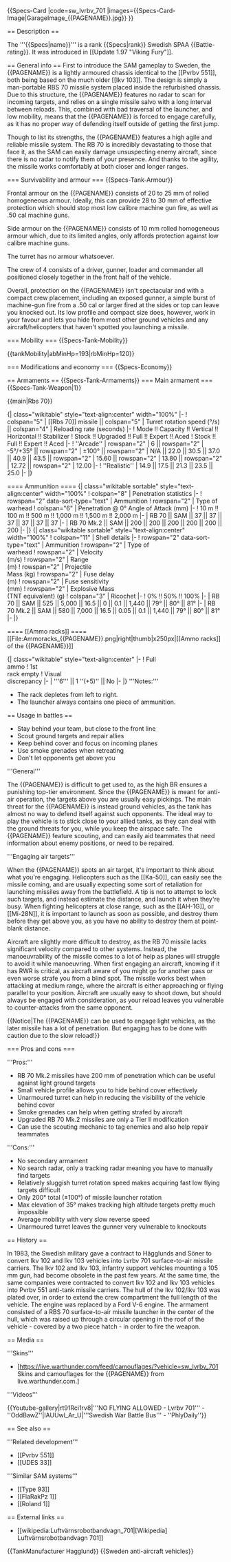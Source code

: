 {{Specs-Card
|code=sw_lvrbv_701
|images={{Specs-Card-Image|GarageImage_{{PAGENAME}}.jpg}}
}}

== Description ==
<!-- ''In the description, the first part should be about the history of the creation and combat usage of the vehicle, as well as its key features. In the second part, tell the reader about the ground vehicle in the game. Insert a screenshot of the vehicle, so that if the novice player does not remember the vehicle by name, he will immediately understand what kind of vehicle the article is talking about.'' -->
The '''{{Specs|name}}''' is a rank {{Specs|rank}} Swedish SPAA {{Battle-rating}}. It was introduced in [[Update 1.97 "Viking Fury"]].

== General info ==
First to introduce the SAM gameplay to Sweden, the {{PAGENAME}} is a lightly armoured chassis identical to the [[Pvrbv 551]], both being based on the much older [[Ikv 103]]. The design is simply a man-portable RBS 70 missile system placed inside the refurbished chassis. Due to this structure, the {{PAGENAME}} features no radar to scan for incoming targets, and relies on a single missile salvo with a long interval between reloads. This, combined with bad traversal of the launcher, and low mobility, means that the {{PAGENAME}} is forced to engage carefully, as it has no proper way of defending itself outside of getting the first jump.

Though to list its strengths, the {{PAGENAME}} features a high agile and reliable missile system. The RB 70 is incredibly devastating to those that face it, as the SAM can easily damage unsuspecting enemy aircraft, since there is no radar to notify them of your presence. And thanks to the agility, the missile works comfortably at both closer and longer ranges.

=== Survivability and armour ===
{{Specs-Tank-Armour}}
<!-- ''Describe armour protection. Note the most well protected and key weak areas. Appreciate the layout of modules as well as the number and location of crew members. Is the level of armour protection sufficient, is the placement of modules helpful for survival in combat? If necessary use a visual template to indicate the most secure and weak zones of the armour.'' -->

Frontal armour on the {{PAGENAME}} consists of 20 to 25 mm of rolled homogeneous armour. Ideally, this can provide 28 to 30 mm of effective protection which should stop most low calibre machine gun fire, as well as .50 cal machine guns.

Side armour on the {{PAGENAME}} consists of 10 mm rolled homogeneous armour which, due to its limited angles, only affords protection against low calibre machine guns.

The turret has no armour whatsoever.

The crew of 4 consists of a driver, gunner, loader and commander all positioned closely together in the front half of the vehicle.

Overall, protection on the {{PAGENAME}} isn't spectacular and with a compact crew placement, including an exposed gunner, a simple burst of machine-gun fire from a .50 cal or larger fired at the sides or top can leave you knocked out. Its low profile and compact size does, however, work in your favour and lets you hide from most other ground vehicles and any aircraft/helicopters that haven't spotted you launching a missile.

=== Mobility ===
{{Specs-Tank-Mobility}}
<!-- ''Write about the mobility of the ground vehicle. Estimate the specific power and manoeuvrability, as well as the maximum speed forwards and backwards.'' -->

{{tankMobility|abMinHp=193|rbMinHp=120}}

=== Modifications and economy ===
{{Specs-Economy}}

== Armaments ==
{{Specs-Tank-Armaments}}
=== Main armament ===
{{Specs-Tank-Weapon|1}}
<!-- ''Give the reader information about the characteristics of the main gun. Assess its effectiveness in a battle based on the reloading speed, ballistics and the power of shells. Do not forget about the flexibility of the fire, that is how quickly the cannon can be aimed at the target, open fire on it and aim at another enemy. Add a link to the main article on the gun: <code><nowiki>{{main|Name of the weapon}}</nowiki></code>. Describe in general terms the ammunition available for the main gun. Give advice on how to use them and how to fill the ammunition storage.'' -->
{{main|Rbs 70}}

{| class="wikitable" style="text-align:center" width="100%"
|-
! colspan="5" | [[Rbs 70]] missile || colspan="5" | Turret rotation speed (°/s) || colspan="4" | Reloading rate (seconds)
|-
! Mode !! Capacity !! Vertical !! Horizontal !! Stabilizer
! Stock !! Upgraded !! Full !! Expert !! Aced
! Stock !! Full !! Expert !! Aced
|-
! ''Arcade''
| rowspan="2" | 6 || rowspan="2" | -5°/+35° || rowspan="2" | ±100° || rowspan="2" | N/A || 22.0 || 30.5 || 37.0 || 40.9 || 43.5 || rowspan="2" | 15.60 || rowspan="2" | 13.80 || rowspan="2" | 12.72 || rowspan="2" | 12.00
|-
! ''Realistic''
| 14.9 || 17.5 || 21.3 || 23.5 || 25.0
|-
|}

==== Ammunition ====
{| class="wikitable sortable" style="text-align:center" width="100%"
! colspan="8" | Penetration statistics
|-
! rowspan="2" data-sort-type="text" | Ammunition
! rowspan="2" | Type of<br>warhead
! colspan="6" | Penetration @ 0° Angle of Attack (mm)
|-
! 10 m !! 100 m !! 500 m !! 1,000 m !! 1,500 m !! 2,000 m
|-
| RB 70 || SAM || 37 || 37 || 37 || 37 || 37 || 37
|-
| RB 70 Mk.2 || SAM || 200 || 200 || 200 || 200 || 200 || 200
|-
|}
{| class="wikitable sortable" style="text-align:center" width="100%"
! colspan="11" | Shell details
|-
! rowspan="2" data-sort-type="text" | Ammunition
! rowspan="2" | Type of<br>warhead
! rowspan="2" | Velocity<br>(m/s)
! rowspan="2" | Range<br>(m)
! rowspan="2" | Projectile<br>Mass (kg)
! rowspan="2" | Fuse delay<br>(m)
! rowspan="2" | Fuse sensitivity<br>(mm)
! rowspan="2" | Explosive Mass<br>(TNT equivalent) (g)
! colspan="3" | Ricochet
|-
! 0% !! 50% !! 100%
|-
| RB 70 || SAM || 525 || 5,000 || 16.5 || 0 || 0.1 || 1,440 || 79° || 80° || 81°
|-
| RB 70 Mk.2 || SAM || 580 || 7,000 || 16.5 || 0.05 || 0.1 || 1,440 || 79° || 80° || 81°
|-
|}

==== [[Ammo racks]] ====
[[File:Ammoracks_{{PAGENAME}}.png|right|thumb|x250px|[[Ammo racks]] of the {{PAGENAME}}]]
<!-- '''Last updated: 2.7.0.63''' -->
{| class="wikitable" style="text-align:center"
|-
! Full<br>ammo
! 1st<br>rack empty
! Visual<br>discrepancy
|-
| '''6''' || 1&nbsp;''(+5)'' || No
|-
|}
'''Notes:'''

* The rack depletes from left to right.
* The launcher always contains one piece of ammunition.

== Usage in battles ==
<!-- ''Describe the tactics of playing in the vehicle, the features of using vehicles in the team and advice on tactics. Refrain from creating a "guide" - do not impose a single point of view but instead give the reader food for thought. Describe the most dangerous enemies and give recommendations on fighting them. If necessary, note the specifics of the game in different modes (AB, RB, SB).'' -->

* Stay behind your team, but close to the front line
* Scout ground targets and repair allies
* Keep behind cover and focus on incoming planes
* Use smoke grenades when retreating
* Don't let opponents get above you

'''General'''

The {{PAGENAME}} is difficult to get used to, as the high BR ensures a punishing top-tier environment. Since the {{PAGENAME}} is meant for anti-air operation, the targets above you are usually easy pickings. The main threat for the {{PAGENAME}} is instead ground vehicles, as the tank has almost no way to defend itself against such opponents. The ideal way to play the vehicle is to stick close to your allied tanks, as they can deal with the ground threats for you, while you keep the airspace safe. The {{PAGENAME}} feature scouting, and can easily aid teammates that need information about enemy positions, or need to be repaired.

'''Engaging air targets'''

When the {{PAGENAME}} spots an air target, it's important to think about what you're engaging. Helicopters such as the [[Ka-50]], can easily see the missile coming, and are usually expecting some sort of retaliation for launching missiles away from the battlefield. A tip is not to attempt to lock such targets, and instead estimate the distance, and launch it when they're busy. When fighting helicopters at close range, such as the [[AH-1G]], or [[Mi-28N]], it is important to launch as soon as possible, and destroy them before they get above you, as you have no ability to destroy them at point-blank distance.

Aircraft are slightly more difficult to destroy, as the RB 70 missile lacks significant velocity compared to other systems. Instead, the manoeuvrability of the missile comes to a lot of help as planes will struggle to avoid it while manoeuvring. When first engaging an aircraft, knowing if it has RWR is critical, as aircraft aware of you might go for another pass or even worse strafe you from a blind spot. The missile works best when attacking at medium range, where the aircraft is either approaching or flying parallel to your position. Aircraft are usually easy to shoot down, but should always be engaged with consideration, as your reload leaves you vulnerable to counter-attacks from the same opponent.

{{Notice|The {{PAGENAME}} can be used to engage light vehicles, as the later missile has a lot of penetration. But engaging has to be done with caution due to the slow reload!}}

=== Pros and cons ===
<!-- ''Summarise and briefly evaluate the vehicle in terms of its characteristics and combat effectiveness. Mark its pros and cons in a bulleted list. Try not to use more than 6 points for each of the characteristics. Avoid using categorical definitions such as "bad", "good" and the like - use substitutions with softer forms such as "inadequate" and "effective".'' -->

'''Pros:'''

* RB 70 Mk.2 missiles have 200 mm of penetration which can be useful against light ground targets
* Small vehicle profile allows you to hide behind cover effectively
* Unarmoured turret can help in reducing the visibility of the vehicle behind cover
* Smoke grenades can help when getting strafed by aircraft
* Upgraded RB 70 Mk.2 missiles are only a Tier II modification
* Can use the scouting mechanic to tag enemies and also help repair teammates

'''Cons:'''

* No secondary armament
* No search radar, only a tracking radar meaning you have to manually find targets
* Relatively sluggish turret rotation speed makes acquiring fast low flying targets difficult
* Only 200° total (±100°) of missile launcher rotation
* Max elevation of 35° makes tracking high altitude targets pretty much impossible
* Average mobility with very slow reverse speed
* Unarmoured turret leaves the gunner very vulnerable to knockouts

== History ==
<!-- ''Describe the history of the creation and combat usage of the vehicle in more detail than in the introduction. If the historical reference turns out to be too long, take it to a separate article, taking a link to the article about the vehicle and adding a block "/History" (example: <nowiki>https://wiki.warthunder.com/(Vehicle-name)/History</nowiki>) and add a link to it here using the <code>main</code> template. Be sure to reference text and sources by using <code><nowiki><ref></ref></nowiki></code>, as well as adding them at the end of the article with <code><nowiki><references /></nowiki></code>. This section may also include the vehicle's dev blog entry (if applicable) and the in-game encyclopedia description (under <code><nowiki>=== In-game description ===</nowiki></code>, also if applicable).'' -->

In 1983, the Swedish military gave a contract to Hägglunds and Söner to convert Ikv 102 and Ikv 103 vehicles into Lvrbv 701 surface-to-air missile carriers. The Ikv 102 and Ikv 103, infantry support vehicles mounting a 105 mm gun, had become obsolete in the past few years. At the same time, the same companies were contracted to convert Ikv 102 and Ikv 103 vehicles into Pvrbv 551 anti-tank missile carriers. The hull of the Ikv 102/Ikv 103 was plated over, in order to extend the crew compartment the full length of the vehicle. The engine was replaced by a Ford V-6 engine. The armament consisted of a RBS 70 surface-to-air missile launcher in the center of the hull, which was raised up through a circular opening in the roof of the vehicle - covered by a two piece hatch - in order to fire the weapon.

== Media ==
<!-- ''Excellent additions to the article would be video guides, screenshots from the game, and photos.'' -->

'''Skins'''

* [https://live.warthunder.com/feed/camouflages/?vehicle=sw_lvrbv_701 Skins and camouflages for the {{PAGENAME}} from live.warthunder.com.]

'''Videos'''

{{Youtube-gallery|rt91Rci1rv8|'''NO FLYING ALLOWED - Lvrbv 701''' - ''OddBawZ''|IAUUwI_Ar_U|'''Swedish War Battle Bus''' - ''PhlyDaily''}}

== See also ==
<!-- ''Links to the articles on the War Thunder Wiki that you think will be useful for the reader, for example:''
* ''reference to the series of the vehicles;''
* ''links to approximate analogues of other nations and research trees.'' -->

'''Related development'''

* [[Pvrbv 551]]
* [[UDES 33]]

'''Similar SAM systems'''

* [[Type 93]]
* [[FlaRakPz 1]]
* [[Roland 1]]

== External links ==
<!-- ''Paste links to sources and external resources, such as:''
* ''topic on the official game forum;''
* ''other literature.'' -->

* [[wikipedia:Luftvärnsrobotbandvagn_701|[Wikipedia] Luftvärnsrobotbandvagn 701]]

{{TankManufacturer Hagglund}}
{{Sweden anti-aircraft vehicles}}
